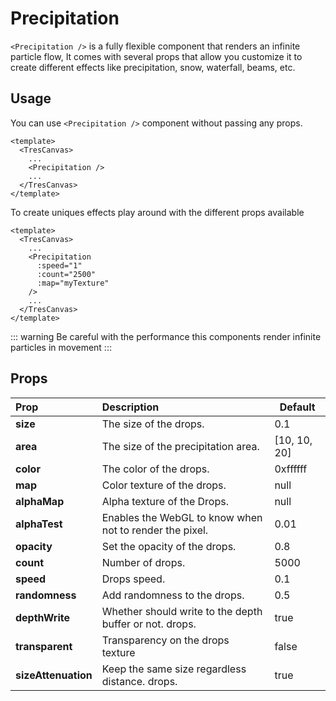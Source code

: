 # Precipitation

`<Precipitation />` is a fully flexible component that renders an infinite particle flow, It comes with several props that allow you customize it to create different effects like precipitation, snow, waterfall, beams, etc.

<DocsDemo>
  <PrecipitationDemo />
</DocsDemo>

## Usage

You can use `<Precipitation />` component without passing any props.

```vue
<template>
  <TresCanvas>
    ...
    <Precipitation />
    ...
  </TresCanvas>
</template>
```

To create uniques effects play around with the different props available

```vue
<template>
  <TresCanvas>
    ...
    <Precipitation
      :speed="1"
      :count="2500"
      :map="myTexture"
    />
    ...
  </TresCanvas>
</template>
```

::: warning
Be careful with the performance this components render infinite particles in movement
:::

## Props

| Prop                | Description                                             | Default      |
| :------------------ | :------------------------------------------------------ | ------------ |
| **size**            | The size of the drops.                                  | 0.1          |
| **area**            | The size of the precipitation area.                              | [10, 10, 20] |
| **color**           | The color of the drops.                                  | 0xffffff     |
| **map**             | Color texture of the drops.                             | null         |
| **alphaMap**        | Alpha texture of the Drops.                             | null         |
| **alphaTest**       | Enables the WebGL to know when not to render the pixel. | 0.01         |
| **opacity**         | Set the opacity of the drops.                           | 0.8          |
| **count**           | Number of drops.                                        | 5000         |
| **speed**           | Drops speed.                                            | 0.1          |
| **randomness**      | Add randomness to the drops.                            | 0.5          |
| **depthWrite**      | Whether should write to the depth buffer or not. drops. | true         |
| **transparent**     | Transparency on the drops texture                       | false        |
| **sizeAttenuation** | Keep the same size regardless distance. drops.          | true         |
